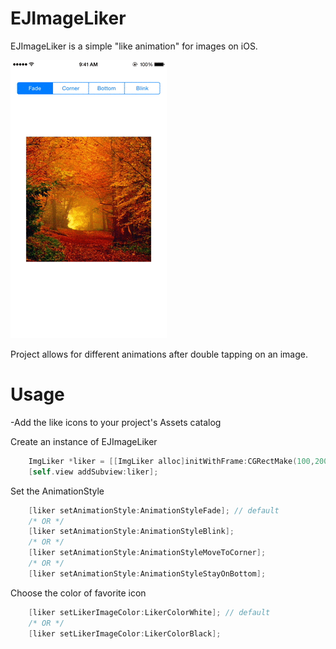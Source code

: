 # EJImageLiker


EJImageLiker is a simple "like animation" for images on iOS. 

![](demo.gif)

Project allows for different animations after double tapping on an image.

Usage
==================
-Add the like icons to your project's Assets catalog

Create an instance of EJImageLiker
```objective-c
    ImgLiker *liker = [[ImgLiker alloc]initWithFrame:CGRectMake(100,200, 200, 200) andImage:[UIImage imageNamed:@"fall"]];
    [self.view addSubview:liker];
```

Set the AnimationStyle
```objective-c
    [liker setAnimationStyle:AnimationStyleFade]; // default
    /* OR */
    [liker setAnimationStyle:AnimationStyleBlink];
    /* OR */
    [liker setAnimationStyle:AnimationStyleMoveToCorner];
    /* OR */
    [liker setAnimationStyle:AnimationStyleStayOnBottom];
```

Choose the color of favorite icon
```objective-c
    [liker setLikerImageColor:LikerColorWhite]; // default
    /* OR */
    [liker setLikerImageColor:LikerColorBlack];
```
